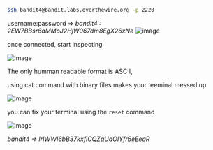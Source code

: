 ```bash
ssh bandit4@bandit.labs.overthewire.org -p 2220
```
username:password => _bandit4 : 2EW7BBsr6aMMoJ2HjW067dm8EgX26xNe_
![image](https://user-images.githubusercontent.com/72671239/218379192-27577180-29bb-4622-a424-02b29f483bd9.png)

once connected, start inspecting

![image](https://user-images.githubusercontent.com/72671239/218379337-499d535b-8d90-4f68-be41-7eff3c244a36.png)

The only humman readable format is ASCII, 

using cat command with binary files makes your teeminal messed up 

![image](https://user-images.githubusercontent.com/72671239/218379839-2a7a9f50-65d3-4463-9375-49659dceba0d.png)

you can fix your terminal using the `reset` command

![image](https://user-images.githubusercontent.com/72671239/218379958-6bc42afe-9b18-484d-85e1-8f5311cc5505.png)

_bandit4 => lrIWWI6bB37kxfiCQZqUdOIYfr6eEeqR_
